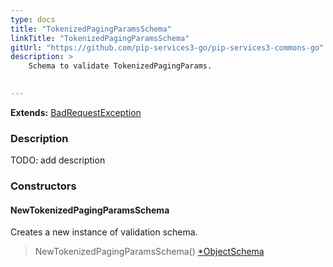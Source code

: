 ```yaml
---
type: docs
title: "TokenizedPagingParamsSchema"
linkTitle: "TokenizedPagingParamsSchema"
gitUrl: "https://github.com/pip-services3-go/pip-services3-commons-go"
description: >
    Schema to validate TokenizedPagingParams.

    
---
```


**Extends:** [BadRequestException](../../errors/bad_request_exception)

### Description

TODO: add description

### Constructors

#### NewTokenizedPagingParamsSchema
Creates a new instance of validation schema.

> NewTokenizedPagingParamsSchema() [*ObjectSchema](../object_schema)